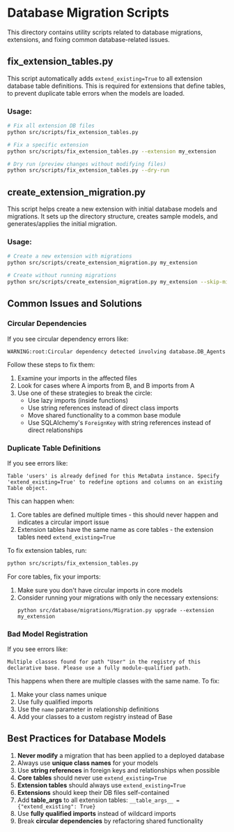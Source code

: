 # Database Migration Scripts

This directory contains utility scripts related to database migrations, extensions, and fixing common database-related issues.

## fix_extension_tables.py

This script automatically adds `extend_existing=True` to all extension database table definitions. This is required for extensions that define tables, to prevent duplicate table errors when the models are loaded.

### Usage:

```bash
# Fix all extension DB files
python src/scripts/fix_extension_tables.py

# Fix a specific extension
python src/scripts/fix_extension_tables.py --extension my_extension

# Dry run (preview changes without modifying files)
python src/scripts/fix_extension_tables.py --dry-run
```

## create_extension_migration.py

This script helps create a new extension with initial database models and migrations. It sets up the directory structure, creates sample models, and generates/applies the initial migration.

### Usage:

```bash
# Create a new extension with migrations
python src/scripts/create_extension_migration.py my_extension

# Create without running migrations
python src/scripts/create_extension_migration.py my_extension --skip-migrate
```

## Common Issues and Solutions

### Circular Dependencies

If you see circular dependency errors like:

```
WARNING:root:Circular dependency detected involving database.DB_Agents
```

Follow these steps to fix them:

1. Examine your imports in the affected files
2. Look for cases where A imports from B, and B imports from A
3. Use one of these strategies to break the circle:
   - Use lazy imports (inside functions)
   - Use string references instead of direct class imports
   - Move shared functionality to a common base module
   - Use SQLAlchemy's `ForeignKey` with string references instead of direct relationships

### Duplicate Table Definitions

If you see errors like:

```
Table 'users' is already defined for this MetaData instance. Specify 'extend_existing=True' to redefine options and columns on an existing Table object.
```

This can happen when:

1. Core tables are defined multiple times - this should never happen and indicates a circular import issue
2. Extension tables have the same name as core tables - the extension tables need `extend_existing=True`

To fix extension tables, run:

```bash
python src/scripts/fix_extension_tables.py
```

For core tables, fix your imports:

1. Make sure you don't have circular imports in core models
2. Consider running your migrations with only the necessary extensions:
   ```
   python src/database/migrations/Migration.py upgrade --extension my_extension
   ```

### Bad Model Registration

If you see errors like:

```
Multiple classes found for path "User" in the registry of this declarative base. Please use a fully module-qualified path.
```

This happens when there are multiple classes with the same name. To fix:

1. Make your class names unique
2. Use fully qualified imports
3. Use the `name` parameter in relationship definitions
4. Add your classes to a custom registry instead of Base

## Best Practices for Database Models

1. **Never modify** a migration that has been applied to a deployed database
2. Always use **unique class names** for your models
3. Use **string references** in foreign keys and relationships when possible
4. **Core tables** should never use `extend_existing=True`
5. **Extension tables** should always use `extend_existing=True` 
6. **Extensions** should keep their DB files self-contained
7. Add **__table_args__** to all extension tables: `__table_args__ = {"extend_existing": True}`
8. Use **fully qualified imports** instead of wildcard imports
9. Break **circular dependencies** by refactoring shared functionality 
